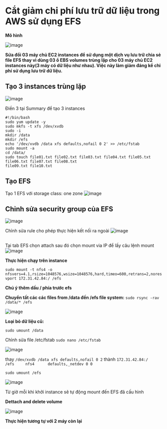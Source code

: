 # Cắt giảm chi phí lưu trữ dữ liệu trong AWS sử dụng EFS
**Mô hình**

![image](https://github.com/user-attachments/assets/1e33dd21-a0e5-4922-9f2b-9d20827c861c)

**Sửa đổi 03 máy chủ EC2 instances để sử dụng một dịch vụ lưu trữ chia sẻ file EFS thay vì dùng 03 ổ EBS volumes trùng lặp cho 03 máy chủ EC2 instances này(3 máy có dữ liệu như nhau). Việc này làm giảm đáng kể chi phí sử dụng lưu trữ dữ liệu.**

## Tạo 3 instances trùng lặp
![image](https://github.com/user-attachments/assets/3dc535e2-c860-40bb-a0a2-24f05ae026ad)

Điền 3 tại Summary để tạo 3 instances
```
#!/bin/bash
sudo yum update -y
sudo mkfs -t xfs /dev/xvdb
sudo -i
mkdir /data
mkdir /efs
echo '/dev/xvdb /data xfs defaults,nofail 0 2' >> /etc/fstab
sudo mount -a
cd /data/
sudo touch file01.txt file02.txt file03.txt file04.txt file05.txt file06.txt file07.txt file08.txt
file09.txt file10.txt
```

## Tạo EFS 
Tạo 1 EFS với storage class: one zone
![image](https://github.com/user-attachments/assets/2173345c-7308-4ca6-a72c-33ff9487a0a6)

## Chỉnh sửa security group của EFS
![image](https://github.com/user-attachments/assets/3af7adc3-9a6e-41c5-ac3c-65cbca475903)

Chỉnh sửa rule cho phép thực hiện kết nối ra ngoài
![image](https://github.com/user-attachments/assets/e9c83cd0-1af6-44af-a8fc-f53f3e49ad32)

## 
Tại tab EFS chọn attach sau đó chọn mount via IP để lấy câu lệnh mount
![image](https://github.com/user-attachments/assets/57c606d2-a9b3-4ad2-916c-867921d3b16c)

**Thực hiện chạy trên instance**

`sudo mount -t nfs4 -o nfsvers=4.1,rsize=1048576,wsize=1048576,hard,timeo=600,retrans=2,noresvport 172.31.42.84:/ /efs`

**Chú ý thêm dấu / phía trước efs**

**Chuyển tất các các files from /data đến /efs file system:**
`sudo rsync -rav /data/* /efs`

![image](https://github.com/user-attachments/assets/5537f567-c191-445d-8355-590f699835f1)

**Loại bỏ dữ liệu cũ:**

`sudo umount /data`

Chỉnh sửa file /etc/fstab `sudo nano /etc/fstab`

![image](https://github.com/user-attachments/assets/d968325c-4b1d-4cb7-a949-16bf5af57365)

thay `/dev/xvdb /data xfs defaults,nofail 0 2` thành `172.31.42.84:/        /efs     nfs4      defaults,_netdev 0 0`

`sudo umount /efs`

![image](https://github.com/user-attachments/assets/446b9b77-fae3-4a0b-82d3-83b3c80649e9)

Từ giờ mỗi khi khởi instance sẽ tự động mount đến EFS đã cấu hình

**Dettach and delete volume**

![image](https://github.com/user-attachments/assets/383d3915-7daa-4d2b-8205-5b722d25f80b)

**Thực hiện tương tự với 2 máy còn lại**
